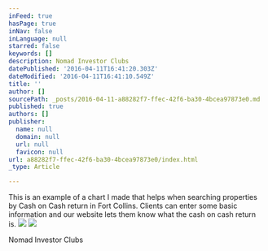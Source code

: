 ```yaml
---
inFeed: true
hasPage: true
inNav: false
inLanguage: null
starred: false
keywords: []
description: Nomad Investor Clubs
datePublished: '2016-04-11T16:41:20.303Z'
dateModified: '2016-04-11T16:41:10.549Z'
title: ''
author: []
sourcePath: _posts/2016-04-11-a88282f7-ffec-42f6-ba30-4bcea97873e0.md
published: true
authors: []
publisher:
  name: null
  domain: null
  url: null
  favicon: null
url: a88282f7-ffec-42f6-ba30-4bcea97873e0/index.html
_type: Article

---
```

This is an example of a chart I made that helps when searching properties by Cash on Cash return in Fort Collins. Clients can enter some basic information and our website lets them know what the cash on cash return is.
![](https://the-grid-user-content.s3-us-west-2.amazonaws.com/273835b1-fdab-4d5c-9988-bba5c2c6c91e.png)
![](https://the-grid-user-content.s3-us-west-2.amazonaws.com/6f35c7a6-6d76-4e3b-b306-243e9d54644a.jpg)

Nomad Investor Clubs